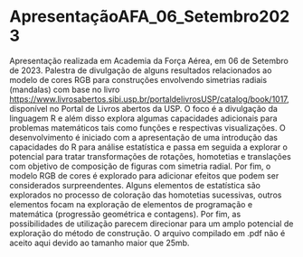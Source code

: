 # ApresentaçãoAFA_06_Setembro2023
Apresentação realizada em Academia da Força Aérea, em 06 de Setembro de 2023. Palestra de divulgação  de alguns resultados relacionados ao modelo de cores RGB para 
construções envolvendo simetrias radiais (mandalas) com base no livro https://www.livrosabertos.sibi.usp.br/portaldelivrosUSP/catalog/book/1017, disponível no Portal de
Livros abertos da USP. O foco é a divulgação da linguagem R  e além disso explora algumas capacidades adicionais para problemas matemáticos tais como funções e respectivas 
visualizações. O desenvolvimento é iniciado com a apresentação de uma introdução das capacidades do R para análise estatística e passa em seguida a explorar o potencial 
para tratar transformações de rotações, homotetias e translações com objetivo de composição de figuras com simetria radial. Por fim, o modelo RGB de cores é explorado
para adicionar efeitos que podem ser considerados surpreendentes. Alguns elementos de estatística são explorados no processo de coloração das homotetias sucessivas, 
outros elementos focam na exploração de elementos de programação e matemática (progressão geométrica e contagens). Por fim, as possibilidades de utilização parecem 
direcionar para um amplo potencial de exploração do método de construção.  O arquivo compilado em .pdf não é aceito aqui devido ao tamanho maior que 25mb.
